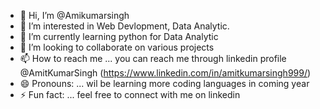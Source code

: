 - 👋 Hi, I’m @Amikumarsingh
- 👀 I’m interested in Web Devlopment, Data Analytic.
- 🌱 I’m currently learning python for Data Analytic
- 💞️ I’m looking to collaborate on  various projects
- 📫 How to reach me ... you  can reach me through linkedin profile @AmitKumarSingh (https://www.linkedin.com/in/amitkumarsingh999/)
- 😄 Pronouns: ... wil be learning more coding languages in coming year
- ⚡ Fun fact: ... feel free to connect with me on linkedin 

<!---
Amikumarsingh/Amikumarsingh is a ✨ special ✨ repository because its `README.md` (this file) appears on your GitHub profile.
You can click the Preview link to take a look at your changes.
--->
